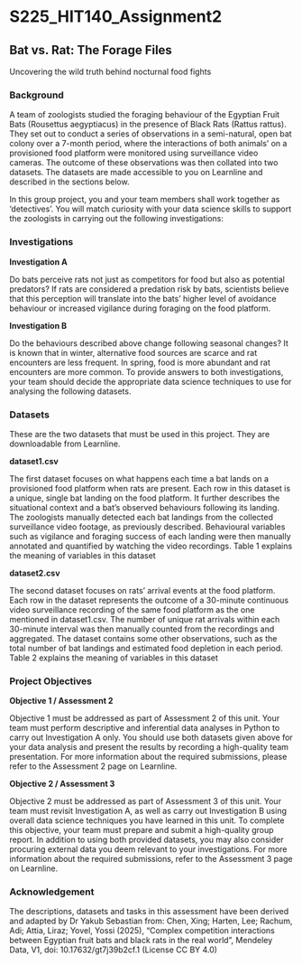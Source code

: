 # S225_HIT140_Assignment2
## Bat vs. Rat: The Forage Files
Uncovering the wild truth behind nocturnal food fights
### Background
A team of zoologists studied the foraging behaviour of the Egyptian Fruit Bats (Rousettus aegyptiacus) in the presence of Black Rats (Rattus rattus). They set out to conduct a series of observations in a semi-natural, open bat colony over a 7-month period, where the interactions of both animals’ on a provisioned food platform were monitored using surveillance video cameras. The outcome of these observations was then collated into two datasets. The datasets are made accessible to you on Learnline and described in the sections below.

In this group project, you and your team members shall work together as ‘detectives’. You will match curiosity with your data science skills to support the zoologists in carrying out the following investigations:
### Investigations
**Investigation A**

Do bats perceive rats not just as competitors for food but also as potential predators? If rats are considered a predation risk by bats, scientists believe that this perception will translate into the bats’ higher level of avoidance behaviour or increased vigilance during foraging on the food platform.

**Investigation B**

Do the behaviours described above change following seasonal changes? It is known that in winter, alternative food sources are scarce and rat encounters are less frequent. In spring, food is more abundant and rat encounters are more common. To provide answers to both investigations, your team should decide the appropriate data science techniques to use for analysing the following datasets.

### Datasets
These are the two datasets that must be used in this project. They are downloadable from Learnline. 

**dataset1.csv**

The first dataset focuses on what happens each time a bat lands on a provisioned food platform when rats are present. Each row in this dataset is a unique, single bat landing on the food platform. It further describes the situational context and a bat’s observed behaviours following its landing. The zoologists manually detected each bat landings from the collected surveillance video footage, as previously described. Behavioural variables such as vigilance and foraging success of each landing were then manually annotated and quantified by watching the video recordings. Table 1 explains the meaning of variables in this dataset

**dataset2.csv**

The second dataset focuses on rats’ arrival events at the food platform. Each row in the dataset represents the outcome of a 30-minute continuous video surveillance recording of the same food platform as the one mentioned in dataset1.csv. The number of unique rat arrivals within each 30-minute interval was then manually counted from the recordings and aggregated. The dataset contains some other observations, such as the total number of bat landings and estimated food depletion in each period. Table 2 explains the meaning of variables in this dataset

### Project Objectives

**Objective 1 / Assessment 2**

Objective 1 must be addressed as part of Assessment 2 of this unit. Your team must perform descriptive and inferential data analyses in Python to carry out Investigation A only. You should use both datasets given above for your data analysis and present the results by recording a high-quality team presentation. For more information about the required submissions, please refer to the Assessment 2 page on Learnline.

**Objective 2 / Assessment 3**

Objective 2 must be addressed as part of Assessment 3 of this unit. Your team must revisit Investigation A, as well as carry out Investigation B using overall data science techniques you have learned in this unit. To complete this objective, your team must prepare and submit a high-quality group report. In addition to using both provided datasets, you may also consider procuring external data you deem relevant to your investigations. For more information about the required submissions, refer to the Assessment 3 page on Learnline.

### Acknowledgement
The descriptions, datasets and tasks in this assessment have been derived and adapted by Dr Yakub Sebastian from: Chen, Xing; Harten, Lee; Rachum, Adi; Attia, Liraz; Yovel, Yossi (2025), “Complex competition interactions between Egyptian fruit bats and black rats in the real world”, Mendeley Data, V1, doi: 10.17632/gt7j39b2cf.1 (License CC BY 4.0)
